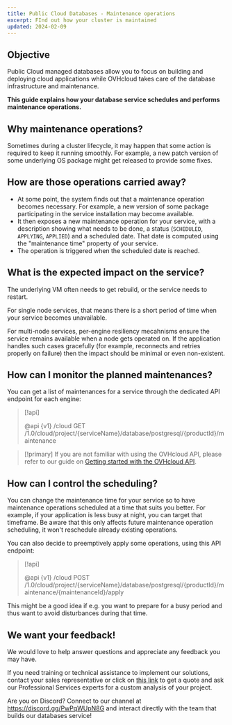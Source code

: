 ```yaml
---
title: Public Cloud Databases - Maintenance operations
excerpt: FInd out how your cluster is maintained
updated: 2024-02-09
---
```


## Objective

Public Cloud managed databases allow you to focus on building and deploying cloud applications while OVHcloud takes care of the database infrastructure and maintenance.

**This guide explains how your database service schedules and performs maintenance operations.**

## Why maintenance operations?

Sometimes during a cluster lifecycle, it may happen that some action is required to keep it running smoothly. For example, a new patch version of some underlying OS package might get released to provide some fixes.

## How are those operations carried away?

- At some point, the system finds out that a maintenance operation becomes necessary. For example, a new version of some package participating in the service installation may become available.
- It then exposes a new maintenance operation for your service, with a description showing what needs to be done, a status (`SCHEDULED`, `APPLYING`, `APPLIED`) and a scheduled date. That date is computed using the "maintenance time" property of your service.
- The operation is triggered when the scheduled date is reached.

## What is the expected impact on the service?

The underlying VM often needs to get rebuild, or the service needs to restart.

For single node services, that means there is a short period of time when your service becomes unavailable.

For multi-node services, per-engine resiliency mecahnisms ensure the service remains available when a node gets operated on. If the application handles such cases gracefully (for example, reconnects and retries properly on failure) then the impact should be minimal or even non-existent.

## How can I monitor the planned maintenances?

You can get a list of maintenances for a service through the dedicated API endpoint for each engine:

> [!api]
>
> @api {v1} /cloud GET /1.0/cloud/project/{serviceName}/database/postgresql/{productId}/maintenance
>

> [!primary]
> If you are not familiar with using the OVHcloud API, please refer to our guide on [Getting started with the OVHcloud API](/pages/manage_and_operate/api/first-steps).

## How can I control the scheduling?

You can change the maintenance time for your service so to have maintenance operations scheduled at a time that suits you better. For example, if your application is less busy at night, you can target that timeframe. Be aware that this only affects future maintenance operation scheduling, it won't reschedule already existing operations.

You can also decide to preemptively apply some operations, using this API endpoint:

> [!api]
>
> @api {v1} /cloud POST /1.0/cloud/project/{serviceName}/database/postgresql/{productId}/maintenance/{maintenanceId}/apply
>

This might be a good idea if e.g. you want to prepare for a busy period and thus want to avoid disturbances during that time.

## We want your feedback!

We would love to help answer questions and appreciate any feedback you may have.

If you need training or technical assistance to implement our solutions, contact your sales representative or click on [this link](https://www.ovhcloud.com/en-sg/professional-services/) to get a quote and ask our Professional Services experts for a custom analysis of your project.

Are you on Discord? Connect to our channel at <https://discord.gg/PwPqWUpN8G> and interact directly with the team that builds our databases service!
